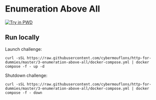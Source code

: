 # Enumeration Above All

[![Try in PWD](https://raw.githubusercontent.com/play-with-docker/stacks/master/assets/images/button.png)](https://labs.play-with-docker.com/?stack=https://raw.githubusercontent.com/cybermouflons/http-for-dummies/master/3-enumeration-above-all/docker-compose.yml)



## Run locally

Launch challenge:
```
curl -sSL https://raw.githubusercontent.com/cybermouflons/http-for-dummies/master/3-enumeration-above-all/docker-compose.yml | docker compose -f - up -d
```

Shutdown challenge:
```
curl -sSL https://raw.githubusercontent.com/cybermouflons/http-for-dummies/master/3-enumeration-above-all/docker-compose.yml | docker compose -f - down
```